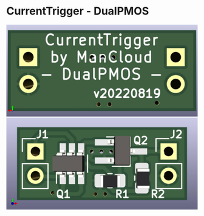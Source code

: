 # CurrentTrigger - DualPMOS

![PCB TOP](CurrentMirror_DualPMOS_Bot.jpg)
![PCB BOT](CurrentMirror_DualPMOS_Top.jpg)